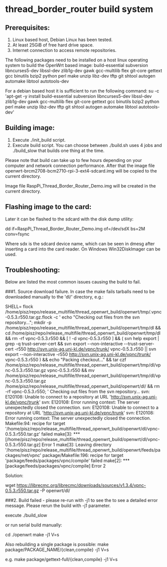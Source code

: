 # thread_border_router build system
## Prerequisites:
1. Linux based host, Debian Linux has been tested.
2. At least 25GiB of free hard drive space.
3. Internet connection to access remote repositories.

The following packages need to be installed on a host linux operating system to build the OpenWrt based image:
build-essential 
subversion 
libncurses5-dev 
libssl-dev 
zlib1g-dev 
gawk 
gcc-multilib 
flex 
git-core 
gettext 
gcc 
binutils 
bzip2 
python 
perl 
make 
unzip 
libz-dev 
tftp 
git 
shtool 
autogen 
automake 
libtool 
autotools-dev

For a debian based host it is sufficient to run the following command:
su -c 'apt-get -y install build-essential subversion libncurses5-dev libssl-dev zlib1g-dev gawk gcc-multilib flex git-core gettext gcc binutils bzip2 python perl make unzip libz-dev tftp git shtool autogen automake libtool autotools-dev'


## Building image:
1. Execute ./init_build script.
2. Execute build script. You can choose between ./build.sh uses 4 jobs and ./build_slow that builds one thing at the time.

Please note that build can take up to few hours depending on your computer and network connection performance.
After that the image file openwrt-brcm2708-bcm2710-rpi-3-ext4-sdcard.img will be copied to the current directory.

Image file RaspPi_Thread_Border_Router_Demo.img will be created in the current directory.

## Flashing image to the card:
Later it can be flashed to the sdcard with the disk dump utility:

dd if=RaspPi_Thread_Border_Router_Demo.img of=/dev/sdX bs=2M conv=fsync

Where sdx is the sdcard device name, which can be seen in dmesg after inserting a card into the card reader.
On Windows Win32DiskImager can be used.

## Troubleshooting:
Below are listed the most common issues causing the build to fail.

###1. Source download failure.
In case the make fails tarballs need to be downloaded manually to the 'dl/' directory, e.g.:

SHELL= flock /home/pisz/repo/release_multifile/thread_openwrt_build/openwrt/tmp/.vpnc-0.5.3.r550.tar.gz.flock -c '	 echo "Checking out files from the svn repository..."; mkdir -p /home/pisz/repo/release_multifile/thread_openwrt_build/openwrt/tmp/dl && cd /home/pisz/repo/release_multifile/thread_openwrt_build/openwrt/tmp/dl && rm -rf vpnc-0.5.3.r550 && [ \! -d vpnc-0.5.3.r550 ] && ( svn help export | grep -q trust-server-cert && svn export --non-interactive --trust-server-cert -r550 http://svn.unix-ag.uni-kl.de/vpnc/trunk/ vpnc-0.5.3.r550 || svn export --non-interactive -r550 http://svn.unix-ag.uni-kl.de/vpnc/trunk/ vpnc-0.5.3.r550 ) && echo "Packing checkout..." && 	tar czf /home/pisz/repo/release_multifile/thread_openwrt_build/openwrt/tmp/dl/vpnc-0.5.3.r550.tar.gz vpnc-0.5.3.r550 && mv /home/pisz/repo/release_multifile/thread_openwrt_build/openwrt/tmp/dl/vpnc-0.5.3.r550.tar.gz /home/pisz/repo/release_multifile/thread_openwrt_build/openwrt/dl/ && rm -rf vpnc-0.5.3.r550; '
Checking out files from the svn repository...
svn: E120108: Unable to connect to a repository at URL 'http://svn.unix-ag.uni-kl.de/vpnc/trunk'
svn: E120108: Error running context: The server unexpectedly closed the connection.
svn: E120108: Unable to connect to a repository at URL 'http://svn.unix-ag.uni-kl.de/vpnc/trunk'
svn: E120108: Error running context: The server unexpectedly closed the connection.
Makefile:94: recipe for target '/home/pisz/repo/release_multifile/thread_openwrt_build/openwrt/dl/vpnc-0.5.3.r550.tar.gz' failed
make[3]: *** [/home/pisz/repo/release_multifile/thread_openwrt_build/openwrt/dl/vpnc-0.5.3.r550.tar.gz] Error 1
make[3]: Leaving directory '/home/pisz/repo/release_multifile/thread_openwrt_build/openwrt/feeds/packages/net/vpnc'
package/Makefile:196: recipe for target 'package/feeds/packages/vpnc/compile' failed
make[2]: *** [package/feeds/packages/vpnc/compile] Error 2

Solution:

wget https://librecmc.org/librecmc/downloads/sources/v1.3.4/vpnc-0.5.3.r550.tar.gz -P openwrt/dl/


###2. Build failed - please re-run with -j1 to see the to see a detailed error message.
Please rerun the build with -j1 parameter.

execute ./build_slow

or run serial build manually:

cd ./openwrt
make -j1 V=s

Also rebuilding a single package is possible:
make package/PACKAGE_NAME/{clean,compile} -j1 V=s

e.g. make package/gettext-full/{clean,compile} -j1 V=s

